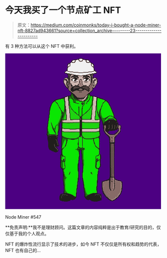 # 今天我买了一个节点矿工 NFT

> 原文：<https://medium.com/coinmonks/today-i-bought-a-node-miner-nft-8827ad943661?source=collection_archive---------23----------------------->

有 3 种方法可以从这个 NFT 中获利。

![](img/1d1a6eace8276ef3c572ba7d57afff54.png)

Node Miner #547

**免责声明:**我不是理财顾问。这篇文章的内容纯粹是出于教育/研究的目的，仅仅基于我的个人观点。

NFT 的爆炸性流行显示了技术的进步，如今 NFT 不仅仅是所有权和趋势的代表，NFT 也有自己的…